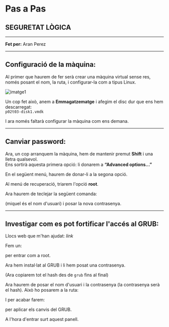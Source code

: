 # Pas a Pas  
## SEGURETAT LÒGICA

---

**Fet per:** Aran Perez

---

## Configuració de la màquina:

Al primer que haurem de fer serà crear una màquina virtual sense res, només posant el nom, la ruta, i configurar-la com a tipus Linux.

![imatge1](/img/1.jpg)

Un cop fet això, anem a **Emmagatzematge** i afegim el disc dur que ens hem descarregat:  
`p02t03-disk1.vmdk`

I ara només faltarà configurar la màquina com ens demana.

---

## Canviar password:

Ara, un cop arranquem la màquina, hem de mantenir premut **Shift** i una lletra qualsevol.  
Ens sortirà aquesta primera opció: li donarem a **“Advanced options…”**

En el següent menú, haurem de donar-li a la segona opció.

Al menú de recuperació, triarem l'opció **root**.

Ara haurem de teclejar la següent comanda:  

(miquel és el nom d'usuari) i posar la nova contrasenya.

---

## Investigar com es pot fortificar l'accés al GRUB:

Llocs web que m'han ajudat: *link*

Fem un:


per entrar com a root.

Ara hem instal·lat al GRUB i li hem posat una contrasenya.

(Ara copiarem tot el hash des de `grub` fins al final)

Ara haurem de posar el nom d'usuari i la contrasenya (la contrasenya serà el hash). Això ho posarem a la ruta:  


I per acabar farem:  

per aplicar els canvis del GRUB.

A l'hora d'entrar surt aquest panell.




